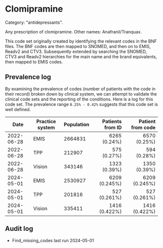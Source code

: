 # Clomipramine

Category: "antidepressants".

Any prescription of clomipramine. Other names: Anafranil/Tranquax.

This code set originally created by identifying the relevant codes in the BNF files. The BNF codes are then mapped to SNOMED, and then on to EMIS, Readv2 and CTV3. Subsequently extended by searching the SNOMED, CTV3 and Readv2 hierarchies for the main name and the brand equivalents, then mapped to EMIS codes.

## Prevalence log

By examining the prevalence of codes (number of patients with the code in their record) broken down by clinical system, we can attempt to validate the clinical code sets and the reporting of the conditions. Here is a log for this code set. The prevalence range `0.25% - 0.42%` suggests that this code set is well defined.

| Date       | Practice system | Population | Patients from ID | Patient from code |
| ---------- | --------------- | ---------- | ---------------: | ----------------: |
| 2022-06-28 | EMIS            | 2664831    |     6265 (0.24%) |      6570 (0.25%) |
| 2022-06-28 | TPP             | 212907     |      575 (0.27%) |       594 (0.28%) |
| 2022-06-28 | Vision          | 343146     |     1323 (0.39%) |      1350 (0.39%) |
| 2024-05-01 | EMIS            | 2530927    |    6209 (0.245%) |     6209 (0.245%) |
| 2024-05-01 | TPP             | 201816     |     527 (0.261%) |      527 (0.261%) |
| 2024-05-01 | Vision          | 335411     |    1416 (0.422%) |     1416 (0.422%) |

## Audit log

- Find_missing_codes last run 2024-05-01
